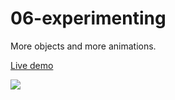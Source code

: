 # 06-experimenting

More objects and more animations.

[Live demo](https://juniorrojas.github.io/intro-3d-web/06-experimenting)

![](media/anim.gif)
